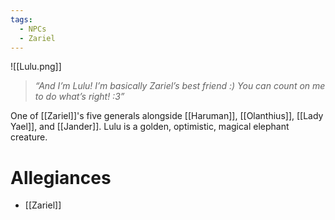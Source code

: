```yaml
---
tags:
  - NPCs
  - Zariel
---
```

![[Lulu.png]]
> *“And I’m Lulu! I’m basically Zariel’s best friend :) You can count on me to do what’s right! :3”*

One of [[Zariel]]'s five generals alongside [[Haruman]], [[Olanthius]], [[Lady Yael]], and [[Jander]]. Lulu is a golden, optimistic, magical elephant creature.
# Allegiances
- [[Zariel]]